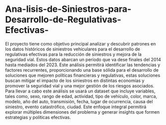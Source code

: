# Ana-lisis-de-Siniestros-para-Desarrollo-de-Regulativas-Efectivas-

El proyecto tiene como objetivo principal analizar y descubrir patrones en los datos históricos de siniestros vehiculares para el desarrollo de regulativas efectivas para la reducción de siniestros y mejora de la seguridad víal. Estos datos abarcan un período que va dese finales del 2014 hasta mediados del 2023. Este análisis permitirá identificar las tendencias y factores recurrentes, proporcionando una base sólida para el desarrollo de soluciones que mejoren políticas financieras y regulativas, estas soluciones buscan mitigar el impacto de los siniestros en distintas economías y promover la seguridad vial y una mejor gestión de los riesgos asociados. Para llevar a cabo este análisis se usará un dataset que incluye variables, tales como, sexo, rango de edad, actividad, tipo de vehículo, color, marca, modelo, año del auto, transmisión, fecha, lugar de ocurrencia, causa del siniestro, evento catastrófico, ciudad. Este enfoque integral permitirá explorar múltiples dimensiones del problema y generar insights que formen estrategias y políticas efectivas. 
